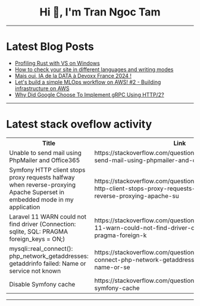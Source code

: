 <h1 align="center">Hi 👋, I'm Tran Ngoc Tam</h1>

---

# Latest Blog Posts 
<!-- BLOG-POST-LIST:START -->
- [Profiling Rust with VS on Windows](https://dev.to/jambochen/profiling-rust-with-vs-on-windows-3m4l)
- [How to check your site in different languages and writing modes](https://dev.to/polypane/how-to-check-your-site-in-different-languages-and-writing-modes-5f87)
- [Mais oui, IA de la DATA à Devoxx France 2024 !](https://dev.to/onepoint/mais-oui-ia-de-la-data-a-devoxx-france-2024--4kpe)
- [Let&#39;s build a simple MLOps workflow on AWS! #2 - Building infrastructure on AWS](https://dev.to/hikarunakatani/lets-build-a-simple-mlops-workflow-on-aws-2-building-infrastructure-on-aws-3h2j)
- [Why Did Google Choose To Implement gRPC Using HTTP/2?](https://dev.to/huizhou92/why-did-google-choose-to-implement-grpc-using-http2-197a)
<!-- BLOG-POST-LIST:END -->

---

# Latest stack oveflow activity
<table>
  <tr><th>Title</th><th>Link</th></tr>
  <!-- STACKOVERFLOW:START --><tr><td>Unable to send mail using PhpMailer and Office365</td><td>https://stackoverflow.com/questions/78521976/unable-to-send-mail-using-phpmailer-and-office365</td></tr><tr><td>Symfony HTTP client stops proxy requests halfway when reverse-proxying Apache Superset in embedded mode in my application</td><td>https://stackoverflow.com/questions/78521790/symfony-http-client-stops-proxy-requests-halfway-when-reverse-proxying-apache-su</td></tr><tr><td>Laravel 11 WARN could not find driver &lpar;Connection: sqlite, SQL: PRAGMA foreign_keys = ON;&rpar;</td><td>https://stackoverflow.com/questions/78521789/laravel-11-warn-could-not-find-driver-connection-sqlite-sql-pragma-foreign-k</td></tr><tr><td>mysqli::real_connect&lpar;&rpar;: php_network_getaddresses: getaddrinfo failed: Name or service not known</td><td>https://stackoverflow.com/questions/78521642/mysqlireal-connect-php-network-getaddresses-getaddrinfo-failed-name-or-se</td></tr><tr><td>Disable Symfony cache</td><td>https://stackoverflow.com/questions/78521586/disable-symfony-cache</td></tr><!-- STACKOVERFLOW:END -->
</table>

---


